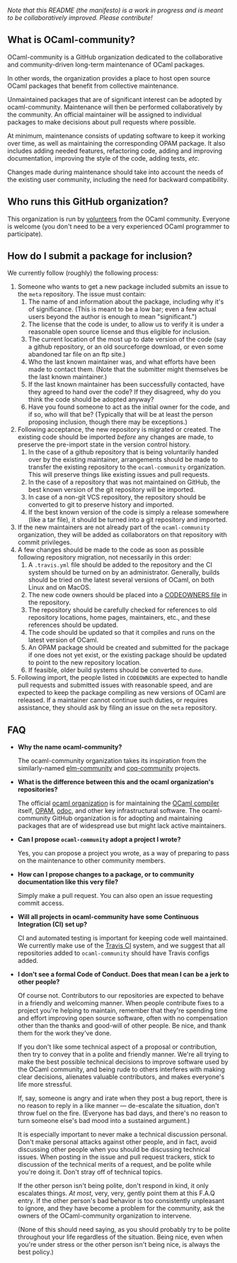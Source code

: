 *Note that this README (the manifesto) is a work in progress and is meant to be
collaboratively improved. Please contribute!*

## What is OCaml-community?

OCaml-community is a GitHub organization dedicated to the
collaborative and community-driven long-term maintenance of OCaml
packages.

In other words, the organization provides a place to host open source
OCaml packages that benefit from collective maintenance.

Unmaintained packages that are of significant interest can be adopted
by ocaml-community. Maintenance will then be performed collaboratively
by the community. An official maintainer will be assigned to
individual packages to make decisions about pull requests where
possible.

At minimum, maintenance consists of updating software to keep it
working over time, as well as maintaining the corresponding OPAM
package. It also includes adding needed features, refactoring code,
adding and improving documentation, improving the style of the code,
adding tests, _etc_.

Changes made during maintenance should take into account the needs of
the existing user community, including the need for backward compatibility.

## Who runs this GitHub organization?

This organization is run by
[volunteers](https://github.com/orgs/ocaml-community/people) from the OCaml
community. Everyone is welcome (you don't need to be a very
experienced OCaml programmer to participate).

## How do I submit a package for inclusion?

We currently follow (roughly) the following process:

1. Someone who wants to get a new package included submits an issue to
   the `meta` repository. The issue must contain:
   1. The name of and information about the package, including why it's
      of significance. (This is meant to be a low bar; even a few
      actual users beyond the author is enough to mean "significant.")
   2. The license that the code is under, to allow us to verify it is
      under a reasonable open source license and thus eligible
      for inclusion.
   3. The current location of the most up to date version of the code
      (say a github repository, or an old sourceforge download, or even
      some abandoned tar file on an ftp site.)
   4. Who the last known maintainer was, and what efforts have been
      made to contact them. (Note that the submitter might themselves
      be the last known maintainer.)
   5. If the last known maintainer has been successfully contacted,
      have they agreed to hand over the code? If they disagreed, why do
      you think the code should be adopted anyway?
   6. Have you found someone to act as the initial owner for the code,
      and if so, who will that be? (Typically that will be at least the
      person proposing inclusion, though there may be exceptions.)
2. Following acceptance, the new repository is migrated or
   created. The existing code should be imported _before_ any changes
   are made, to preserve the pre-import state in the version control history.
   1. In the case of a github repository that is being voluntarily handed
      over by the existing maintainer, arrangements should be made to
      transfer the existing repository to the `ocaml-community`
      organization. This will preserve things like existing issues and
      pull requests.
   2. In the case of a repository that was not maintained on GitHub, the
      best known version of the git repository will be imported.
   3. In case of a non-git VCS repository, the repository should be
      converted to git to preserve history and imported.
   4. If the best known version of the code is simply a release
       somewhere (like a tar file), it should be turned into a git
       repository and imported.
3. If the new maintainers are not already part of the
   `ocaml-community` organization, they will be added as collaborators
   on that repository with commit privileges.
4. A few changes should be made to the code as soon as possible
   following repository migration, not necessarily in this order:
   1. A `.travis.yml` file should be added to the repository and the CI
      system should be turned on by an administrator. Generally, builds
      should be tried on the latest several versions of OCaml, on both
      Linux and on MacOS.
   2. The new code owners should be placed into a
      [CODEOWNERS file](https://help.github.com/articles/about-codeowners/)
      in the repository.
   3. The repository should be carefully checked for references to
      old repository locations, home pages, maintainers, etc., and
      these references should be updated.
   4. The code should be updated so that it compiles and runs on the latest
      version of OCaml.
   5. An OPAM package should be created and submitted for the package if
      one does not yet exist, or the existing package should be updated
      to point to the new repository location.
   6. If feasible, older build systems should be converted to `dune`.
5. Following import, the people listed in `CODEOWNERS` are expected to
   handle pull requests and submitted issues with reasonable speed,
   and are expected to keep the package compiling as new versions of
   OCaml are released. If a maintainer cannot continue such duties, or
   requires assistance, they should ask by filing an issue on the
  `meta` repository.

## FAQ

- **Why the name ocaml-community?**

  The ocaml-community organization takes its inspiration from the
  similarly-named [elm-community](https://github.com/elm-community) and
  [coq-community](https://github.com/coq-community) projects.

- **What is the difference between this and the ocaml organization's repositories?**

  The official [ocaml organization](https://github.com/ocaml) is for
  maintaining the [OCaml compiler](https://github.com/ocaml/ocaml) itself,
  [OPAM](https://github.com/ocaml/opam), [odoc](https://github.com/ocaml/odoc),
  and other key infrastructural software. The ocaml-community GitHub
  organization is for adopting and maintaining packages that are of
  widespread use but might lack active maintainers.

- **Can I propose `ocaml-community` adopt a project I wrote?**

  Yes, you can propose a project you wrote, as a way of
  preparing to pass on the maintenance to other community members.

- **How can I propose changes to a package, or to community documentation like this very file?**

  Simply make a pull request. You can also open an issue requesting
  commit access.

- **Will all projects in ocaml-community have some Continuous Integration (CI) set up?**

  CI and automated testing is important for keeping code well
  maintained. We currently make use of the
  [Travis CI](https://travis-ci.org/) system, and we suggest that all
  repositories added to `ocaml-community` should have Travis configs
  added.

- **I don't see a formal Code of Conduct. Does that mean I can be a jerk to other people?**

  Of course not. Contributors to our repositories are expected to
  behave in a friendly and welcoming manner. When people contribute
  fixes to a project you're helping to maintain, remember that they're
  spending time and effort improving open source software, often with
  no compensation other than the thanks and good-will of other
  people. Be nice, and thank them for the work they've done.

  If you don't like some technical aspect of a proposal or
  contribution, then try to convey that in a polite and friendly
  manner. We're all trying to make the best possible technical
  decisions to improve software used by the OCaml community, and being
  rude to others interferes with making clear decisions, alienates
  valuable contributors, and makes everyone's life more stressful.

  If, say, someone is angry and irate when they post a bug report,
  there is no reason to reply in a like manner — de-escalate the
  situation, don't throw fuel on the fire. (Everyone has bad days, and
  there's no reason to turn someone else's bad mood into a sustained
  argument.)

  It is especially important to never make a technical discussion
  personal. Don't make personal attacks against other people, and in
  fact, avoid discussing other people when you should be discussing
  technical issues. When posting in the issue and pull request
  trackers, stick to discussion of the technical merits of a request,
  and be polite while you're doing it. Don't stray off of technical
  topics.

  If the other person isn't being polite, don't respond in kind, it
  only escalates things. _At most_, very, very, gently point
  them at this F.A.Q entry. If the other person's bad behavior is too
  consistently unpleasant to ignore, and they have become a problem
  for the community, ask the owners of the OCaml-community
  organization to intervene.

  (None of this should need saying, as you should probably try to be
  polite throughout your life regardless of the situation. Being nice,
  even when you're under stress or the other person isn't being nice,
  is always the best policy.)
